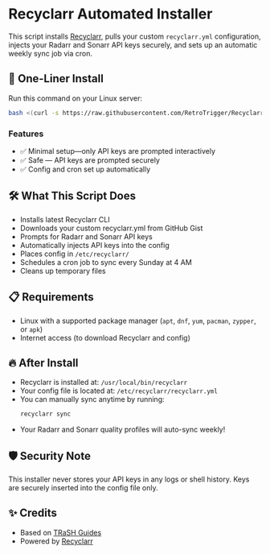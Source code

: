 # Recyclarr Automated Installer

This script installs [Recyclarr](https://recyclarr.dev/), pulls your custom `recyclarr.yml` configuration, injects your Radarr and Sonarr API keys securely, and sets up an automatic weekly sync job via cron.

## 🚀 One-Liner Install

Run this command on your Linux server:

```bash
bash <(curl -s https://raw.githubusercontent.com/RetroTrigger/Recyclarr-Installer/main/install-recyclarr.sh)
```
### Features

- ✅ Minimal setup—only API keys are prompted interactively
- ✅ Safe — API keys are prompted securely
- ✅ Config and cron set up automatically

## 🛠 What This Script Does

- Installs latest Recyclarr CLI
- Downloads your custom recyclarr.yml from GitHub Gist
- Prompts for Radarr and Sonarr API keys
- Automatically injects API keys into the config
- Places config in `/etc/recyclarr/`
- Schedules a cron job to sync every Sunday at 4 AM
- Cleans up temporary files

## 📋 Requirements

- Linux with a supported package manager (`apt`, `dnf`, `yum`, `pacman`, `zypper`, or `apk`)
- Internet access (to download Recyclarr and config)

## 🔥 After Install

- Recyclarr is installed at: `/usr/local/bin/recyclarr`
- Your config file is located at: `/etc/recyclarr/recyclarr.yml`
- You can manually sync anytime by running:
  ```bash
  recyclarr sync
  ```
- Your Radarr and Sonarr quality profiles will auto-sync weekly!

## 🛡 Security Note

This installer never stores your API keys in any logs or shell history.
Keys are securely inserted into the config file only.

## ✨ Credits

- Based on [TRaSH Guides](https://trash-guides.info/)
- Powered by [Recyclarr](https://recyclarr.dev/)

